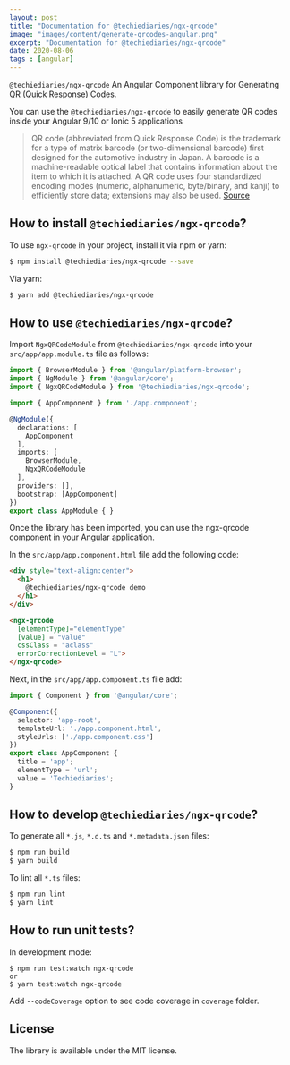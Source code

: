 ```yaml
---
layout: post
title: "Documentation for @techiediaries/ngx-qrcode"
image: "images/content/generate-qrcodes-angular.png"
excerpt: "Documentation for @techiediaries/ngx-qrcode"
date: 2020-08-06 
tags : [angular]
---
```


`@techiediaries/ngx-qrcode`  An Angular Component library for Generating QR (Quick Response) Codes.

You can use the  `@techiediaries/ngx-qrcode`  to easily generate QR codes inside your Angular 9/10 or Ionic 5 applications

> QR code (abbreviated from Quick Response Code) is the trademark for a type of matrix barcode (or two-dimensional barcode) first designed for the automotive industry in Japan. A barcode is a machine-readable optical label that contains information about the item to which it is attached. A QR code uses four standardized encoding modes (numeric, alphanumeric, byte/binary, and kanji) to efficiently store data; extensions may also be used.  [Source](https://en.wikipedia.org/wiki/QR_code)

## How to install `@techiediaries/ngx-qrcode`?

To use `ngx-qrcode` in your project, install it via npm or yarn:

```bash
$ npm install @techiediaries/ngx-qrcode --save
```

Via yarn:

```bash
$ yarn add @techiediaries/ngx-qrcode
```

## How to use `@techiediaries/ngx-qrcode`?


Import  `NgxQRCodeModule`  from  `@techiediaries/ngx-qrcode`  into your  `src/app/app.module.ts` file as follows:

```ts
import { BrowserModule } from '@angular/platform-browser';
import { NgModule } from '@angular/core';
import { NgxQRCodeModule } from '@techiediaries/ngx-qrcode';

import { AppComponent } from './app.component';

@NgModule({
  declarations: [
    AppComponent
  ],
  imports: [
    BrowserModule,
    NgxQRCodeModule
  ],
  providers: [],
  bootstrap: [AppComponent]
})
export class AppModule { }
```

Once the library has been imported, you can use the ngx-qrcode component in your Angular application.

In  the `src/app/app.component.html` file add the following code:

```html
<div style="text-align:center">
  <h1>
    @techiediaries/ngx-qrcode demo 
  </h1>
</div>

<ngx-qrcode 
  [elementType]="elementType" 
  [value] = "value"
  cssClass = "aclass"
  errorCorrectionLevel = "L">
</ngx-qrcode>
```

Next, in  the `src/app/app.component.ts` file add:

```ts
import { Component } from '@angular/core';

@Component({
  selector: 'app-root',
  templateUrl: './app.component.html',
  styleUrls: ['./app.component.css']
})
export class AppComponent {
  title = 'app';
  elementType = 'url';
  value = 'Techiediaries';
}
```

## How to develop `@techiediaries/ngx-qrcode`?

To generate all  `*.js`,  `*.d.ts`  and  `*.metadata.json`  files:

```bash
$ npm run build
$ yarn build
```

To lint all  `*.ts`  files:

```bash
$ npm run lint
$ yarn lint
```

## How to run unit tests?

In development mode:

```
$ npm run test:watch ngx-qrcode
or
$ yarn test:watch ngx-qrcode
```

Add  `--codeCoverage`  option to see code coverage in  `coverage`  folder.

## License

The library is available under the MIT license.

